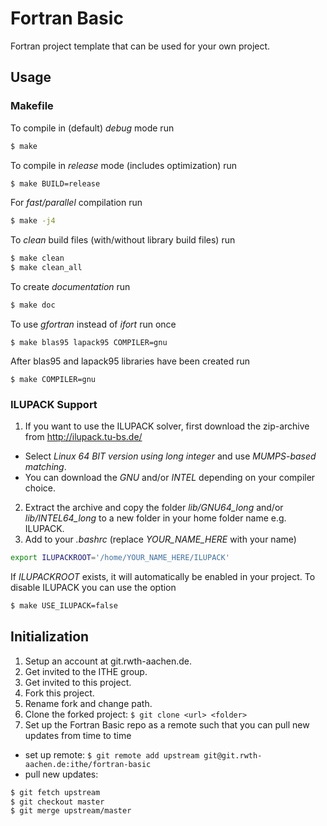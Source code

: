 # Fortran Basic

Fortran project template that can be used for your own project.

## Usage
### Makefile
To compile in (default) *debug* mode run
```bash
$ make
```

To compile in *release* mode (includes optimization) run
```bash
$ make BUILD=release
```

For *fast/parallel* compilation run
```bash
$ make -j4
```

To *clean* build files (with/without library build files) run

```bash
$ make clean
$ make clean_all
```

To create *documentation* run
```bash
$ make doc
```

To use *gfortran* instead of *ifort* run once
```
$ make blas95 lapack95 COMPILER=gnu
```
After blas95 and lapack95 libraries have been created run
```
$ make COMPILER=gnu
```

### ILUPACK Support
1. If you want to use the ILUPACK solver, first download the zip-archive from http://ilupack.tu-bs.de/
  * Select *Linux 64 BIT version using long integer* and use *MUMPS-based matching*.
  * You can download the *GNU* and/or *INTEL* depending on your compiler choice.
2. Extract the archive and copy the folder *lib/GNU64_long* and/or *lib/INTEL64_long* to a new folder in your home folder name e.g. ILUPACK.
3. Add to your *.bashrc* (replace *YOUR_NAME_HERE* with your name)
  ```bash
  export ILUPACKROOT='/home/YOUR_NAME_HERE/ILUPACK'
  ```

If *ILUPACKROOT* exists, it will automatically be enabled in your project. To disable ILUPACK you can use the option
```bash
$ make USE_ILUPACK=false
```

## Initialization
1. Setup an account at git.rwth-aachen.de.
2. Get invited to the ITHE group.
3. Get invited to this project.
4. Fork this project.
5. Rename fork and change path.
6. Clone the forked project: `$ git clone <url> <folder>`
7. Set up the Fortran Basic repo as a remote such that you can pull new updates from time to time
  * set up remote: `$ git remote add upstream git@git.rwth-aachen.de:ithe/fortran-basic`
  * pull new updates:
```bash
$ git fetch upstream
$ git checkout master
$ git merge upstream/master
```
